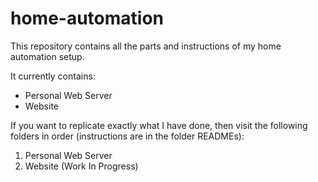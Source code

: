 # home-automation
This repository contains all the parts and instructions of my home automation setup.

It currently contains:

* Personal Web Server
* Website

If you want to replicate exactly what I have done, then visit the following folders in order (instructions are in the folder READMEs):

1. Personal Web Server
2. Website (Work In Progress)
